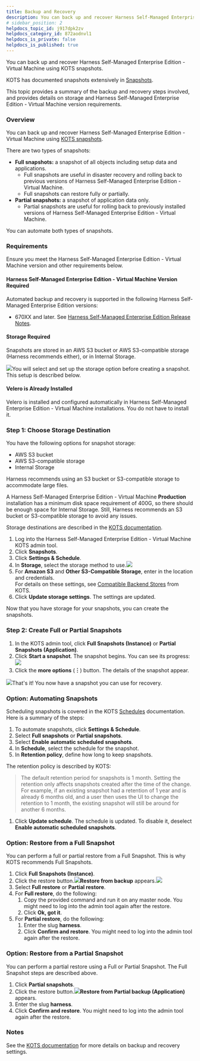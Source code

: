 ```yaml
---
title: Backup and Recovery
description: You can back up and recover Harness Self-Managed Enterprise Edition - Virtual Machine using KOTS snapshots. KOTS has documented snapshots extensively in Snapshots. This topic provides a summary of th…
# sidebar_position: 2
helpdocs_topic_id: j917dpk2zv
helpdocs_category_id: 872aodnvl1
helpdocs_is_private: false
helpdocs_is_published: true
---
```


You can back up and recover Harness Self-Managed Enterprise Edition - Virtual Machine using KOTS snapshots.

KOTS has documented snapshots extensively in [Snapshots](https://kots.io/kotsadm/snapshots/overview/).

This topic provides a summary of the backup and recovery steps involved, and provides details on storage and Harness Self-Managed Enterprise Edition - Virtual Machine version requirements.

### Overview

You can back up and recover Harness Self-Managed Enterprise Edition - Virtual Machine using [KOTS snapshots](https://kots.io/kotsadm/snapshots/overview/).

There are two types of snapshots:

* **Full snapshots:** a snapshot of all objects including setup data and applications.
	+ Full snapshots are useful in disaster recovery and rolling back to previous versions of Harness Self-Managed Enterprise Edition - Virtual Machine.
	+ Full snapshots can restore fully or partially.
* **Partial snapshots:** a snapshot of application data only.
	+ Partial snapshots are useful for rolling back to previously installed versions of Harness Self-Managed Enterprise Edition - Virtual Machine.

You can automate both types of snapshots.

### Requirements

Ensure you meet the Harness Self-Managed Enterprise Edition - Virtual Machine version and other requirements below.

#### Harness Self-Managed Enterprise Edition - Virtual Machine Version Required

Automated backup and recovery is supported in the following Harness Self-Managed Enterprise Edition versions:

* 670XX and later. See [Harness Self-Managed Enterprise Edition Release Notes](https://docs.harness.io/article/0v512791gf-harness-on-prem-release-notes).

#### Storage Required

Snapshots are stored in an AWS S3 bucket or AWS S3-compatible storage (Harness recommends either), or in Internal Storage.

![](./static/virtual-machine-on-prem-backup-and-recovery-00.png)You will select and set up the storage option before creating a snapshot. This setup is described below.

#### Velero is Already Installed

Velero is installed and configured automatically in Harness Self-Managed Enterprise Edition - Virtual Machine installations. You do not have to install it.

### Step 1: Choose Storage Destination

You have the following options for snapshot storage:

* AWS S3 bucket
* AWS S3-compatible storage
* Internal Storage

Harness recommends using an S3 bucket or S3-compatible storage to accommodate large files.

A Harness Self-Managed Enterprise Edition - Virtual Machine **Production** installation has a minimum disk space requirement of 400G, so there should be enough space for Internal Storage. Still, Harness recommends an S3 bucket or S3-compatible storage to avoid any issues.

Storage destinations are described in the [KOTS documentation](https://kots.io/kotsadm/snapshots/storage-destinations/).

1. Log into the Harness Self-Managed Enterprise Edition - Virtual Machine KOTS admin tool.
2. Click **Snapshots**.
3. Click **Settings & Schedule**.
4. In **Storage**, select the storage method to use.![](./static/virtual-machine-on-prem-backup-and-recovery-01.png)
5. For **Amazon S3** and **Other S3-Compatible Storage**, enter in the location and credentials.  
For details on these settings, see [Compatible Backend Stores](https://kots.io/kotsadm/snapshots/storage-destinations/) from KOTS.
6. Click **Update storage settings**. The settings are updated.

Now that you have storage for your snapshots, you can create the snapshots.

### Step 2: Create Full or Partial Snapshots

1. In the KOTS admin tool, click **Full Snapshots (Instance)** or **Partial Snapshots (Application)**.
2. Click **Start a snapshot**. The snapshot begins. You can see its progress:![](./static/virtual-machine-on-prem-backup-and-recovery-02.png)
3. Click the **more options** (**︙**) button. The details of the snapshot appear.

![](./static/virtual-machine-on-prem-backup-and-recovery-03.png)That's it! You now have a snapshot you can use for recovery.

### Option: Automating Snapshots

Scheduling snapshots is covered in the KOTS [Schedules](https://kots.io/kotsadm/snapshots/schedule/) documentation. Here is a summary of the steps:

1. To automate snapshots, click **Settings & Schedule**.
2. Select **Full snapshots** or **Partial snapshots**.
3. Select **Enable automatic scheduled snapshots**.
4. In **Schedule**, select the schedule for the snapshot.
5. In **Retention policy**, define how long to keep snapshots.

The retention policy is described by KOTS:


> The default retention period for snapshots is 1 month. Setting the retention only affects snapshots created after the time of the change. For example, if an existing snapshot had a retention of 1 year and is already 6 months old, and a user then uses the UI to change the retention to 1 month, the existing snapshot will still be around for another 6 months.

1. Click **Update schedule**. The schedule is updated. To disable it, deselect **Enable automatic scheduled snapshots**.

### Option: Restore from a Full Snapshot

You can perform a full or partial restore from a Full Snapshot. This is why KOTS recommends Full Snapshots.

1. Click **Full Snapshots (Instance)**.
2. Click the restore button.![](./static/virtual-machine-on-prem-backup-and-recovery-04.png)**Restore from backup** appears.![](./static/virtual-machine-on-prem-backup-and-recovery-05.png)
3. Select **Full restore** or **Partial restore**.
4. For **Full restore**, do the following:
	1. Copy the provided command and run it on any master node. You might need to log into the admin tool again after the restore.
	2. Click **Ok, got it**.
5. For **Partial restore**, do the following:
	1. Enter the slug **harness**.
	2. Click **Confirm and restore**. You might need to log into the admin tool again after the restore.

### Option: Restore from a Partial Snapshot

You can perform a partial restore using a Full or Partial Snapshot. The Full Snapshot steps are described above.

1. Click **Partial snapshots**.
2. Click the restore button.![](./static/virtual-machine-on-prem-backup-and-recovery-06.png)**Restore from Partial backup (Application)** appears.
3. Enter the slug **harness**.
4. Click **Confirm and restore**. You might need to log into the admin tool again after the restore.

### Notes

See the [KOTS documentation](https://kots.io/kotsadm/snapshots/overview/) for more details on backup and recovery settings.

